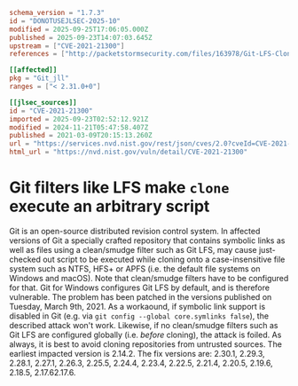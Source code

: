 ```toml
schema_version = "1.7.3"
id = "DONOTUSEJLSEC-2025-10"
modified = 2025-09-25T17:06:05.000Z
published = 2025-09-23T14:07:03.645Z
upstream = ["CVE-2021-21300"]
references = ["http://packetstormsecurity.com/files/163978/Git-LFS-Clone-Command-Execution.html", "http://seclists.org/fulldisclosure/2021/Apr/60", "http://www.openwall.com/lists/oss-security/2021/03/09/3", "https://git-scm.com/docs/git-config#Documentation/git-config.txt-coresymlinks", "https://git-scm.com/docs/gitattributes#_filter", "https://github.com/git/git/commit/684dd4c2b414bcf648505e74498a608f28de4592", "https://github.com/git/git/security/advisories/GHSA-8prw-h3cq-mghm", "https://lists.debian.org/debian-lts-announce/2022/10/msg00014.html", "https://lists.fedoraproject.org/archives/list/package-announce%40lists.fedoraproject.org/message/BBPNGLQSYJHLZZ37BO42YY6S5OTIF4L4/", "https://lists.fedoraproject.org/archives/list/package-announce%40lists.fedoraproject.org/message/LCLJJLKKMS5WRFO6C475AOUZTWQLIARX/", "https://lists.fedoraproject.org/archives/list/package-announce%40lists.fedoraproject.org/message/LMXX2POK5X576BSDWSXGU7EIK6I72ERU/", "https://lore.kernel.org/git/xmqqim6019yd.fsf%40gitster.c.googlers.com/", "https://security.gentoo.org/glsa/202104-01", "https://support.apple.com/kb/HT212320", "http://packetstormsecurity.com/files/163978/Git-LFS-Clone-Command-Execution.html", "http://seclists.org/fulldisclosure/2021/Apr/60", "http://www.openwall.com/lists/oss-security/2021/03/09/3", "https://git-scm.com/docs/git-config#Documentation/git-config.txt-coresymlinks", "https://git-scm.com/docs/gitattributes#_filter", "https://github.com/git/git/commit/684dd4c2b414bcf648505e74498a608f28de4592", "https://github.com/git/git/security/advisories/GHSA-8prw-h3cq-mghm", "https://lists.debian.org/debian-lts-announce/2022/10/msg00014.html", "https://lists.fedoraproject.org/archives/list/package-announce%40lists.fedoraproject.org/message/BBPNGLQSYJHLZZ37BO42YY6S5OTIF4L4/", "https://lists.fedoraproject.org/archives/list/package-announce%40lists.fedoraproject.org/message/LCLJJLKKMS5WRFO6C475AOUZTWQLIARX/", "https://lists.fedoraproject.org/archives/list/package-announce%40lists.fedoraproject.org/message/LMXX2POK5X576BSDWSXGU7EIK6I72ERU/", "https://lore.kernel.org/git/xmqqim6019yd.fsf%40gitster.c.googlers.com/", "https://security.gentoo.org/glsa/202104-01", "https://support.apple.com/kb/HT212320"]

[[affected]]
pkg = "Git_jll"
ranges = ["< 2.31.0+0"]

[[jlsec_sources]]
id = "CVE-2021-21300"
imported = 2025-09-23T02:52:12.921Z
modified = 2024-11-21T05:47:58.407Z
published = 2021-03-09T20:15:13.260Z
url = "https://services.nvd.nist.gov/rest/json/cves/2.0?cveId=CVE-2021-21300"
html_url = "https://nvd.nist.gov/vuln/detail/CVE-2021-21300"
```

# Git filters like LFS make `clone` execute an arbitrary script

Git is an open-source distributed revision control system. In affected versions of Git a specially crafted repository that contains symbolic links as well as files using a clean/smudge filter such as Git LFS, may cause just-checked out script to be executed while cloning onto a case-insensitive file system such as NTFS, HFS+ or APFS (i.e. the default file systems on Windows and macOS). Note that clean/smudge filters have to be configured for that. Git for Windows configures Git LFS by default, and is therefore vulnerable. The problem has been patched in the versions published on Tuesday, March 9th, 2021. As a workaound, if symbolic link support is disabled in Git (e.g. via `git config --global core.symlinks false`), the described attack won't work. Likewise, if no clean/smudge filters such as Git LFS are configured globally (i.e. *before* cloning), the attack is foiled. As always, it is best to avoid cloning repositories from untrusted sources. The earliest impacted version is 2.14.2. The fix versions are: 2.30.1, 2.29.3, 2.28.1, 2.27.1, 2.26.3, 2.25.5, 2.24.4, 2.23.4, 2.22.5, 2.21.4, 2.20.5, 2.19.6, 2.18.5, 2.17.62.17.6.

